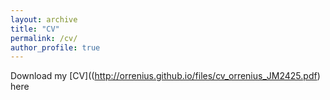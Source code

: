 ```yaml
---
layout: archive
title: "CV"
permalink: /cv/
author_profile: true
---
```

Download my [CV]((http://orrenius.github.io/files/cv_orrenius_JM2425.pdf) here
